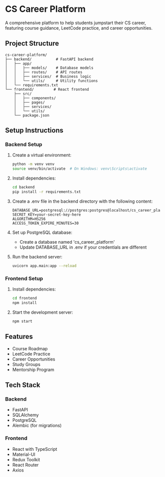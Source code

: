 # CS Career Platform

A comprehensive platform to help students jumpstart their CS career, featuring course guidance, LeetCode practice, and career opportunities.

## Project Structure

```
cs-career-platform/
├── backend/           # FastAPI backend
│   ├── app/
│   │   ├── models/    # Database models
│   │   ├── routes/    # API routes
│   │   ├── services/  # Business logic
│   │   └── utils/     # Utility functions
│   └── requirements.txt
└── frontend/         # React frontend
    ├── src/
    │   ├── components/
    │   ├── pages/
    │   ├── services/
    │   └── utils/
    └── package.json
```

## Setup Instructions

### Backend Setup

1. Create a virtual environment:
   ```bash
   python -m venv venv
   source venv/bin/activate  # On Windows: venv\Scripts\activate
   ```

2. Install dependencies:
   ```bash
   cd backend
   pip install -r requirements.txt
   ```

3. Create a .env file in the backend directory with the following content:
   ```
   DATABASE_URL=postgresql://postgres:postgres@localhost/cs_career_platform
   SECRET_KEY=your-secret-key-here
   ALGORITHM=HS256
   ACCESS_TOKEN_EXPIRE_MINUTES=30
   ```

4. Set up PostgreSQL database:
   - Create a database named 'cs_career_platform'
   - Update DATABASE_URL in .env if your credentials are different

5. Run the backend server:
   ```bash
   uvicorn app.main:app --reload
   ```

### Frontend Setup

1. Install dependencies:
   ```bash
   cd frontend
   npm install
   ```

2. Start the development server:
   ```bash
   npm start
   ```

## Features

- Course Roadmap
- LeetCode Practice
- Career Opportunities
- Study Groups
- Mentorship Program

## Tech Stack

### Backend
- FastAPI
- SQLAlchemy
- PostgreSQL
- Alembic (for migrations)

### Frontend
- React with TypeScript
- Material-UI
- Redux Toolkit
- React Router
- Axios 